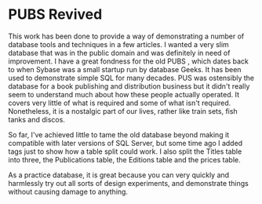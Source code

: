 # PUBS Revived
This work has been done to provide a way of demonstrating a number of database tools and techniques in a few articles.
I wanted a very slim database that was in the public domain and was definitely in need of improvement.
I have a great fondness for the old PUBS , which dates back to when Sybase was a small startup run by database Geeks. It has been used to demonstrate simple SQL for many decades.
PUS was ostensibly the database for a book publishing and distribution business but it didn't really seem to understand much about how these people actually operated. It covers very little of what is required and some of what isn't required. Nonetheless, it is a nostalgic  part of our lives, rather like train sets, fish tanks and discos.

So far, I've achieved little to tame the old database beyond making it compatible with later versions of SQL Server, but some time ago I added tags just to show how a table split could work. I also split the Titles table into three, the Publications table, the Editions table and the prices table.

As a practice database, it is great because you can very quickly and harmlessly try out all sorts of design experiments, and demonstrate things without causing damage to anything.
